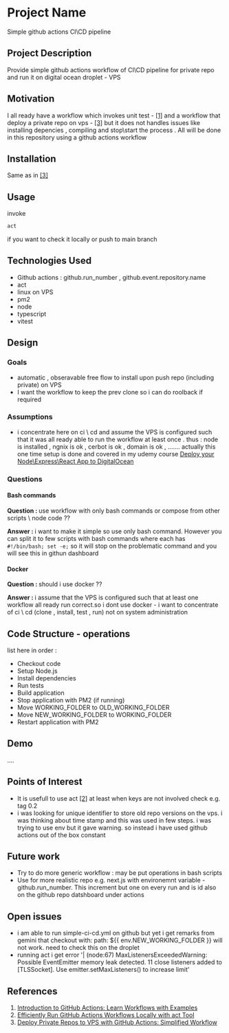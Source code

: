 <h1>Project Name</h1>
Simple github actions CI\CD pipeline

<h2>Project Description</h2>
Provide simple github actions workflow of CI\CD pipeline for private repo and run it on digital ocean droplet - VPS

<h2>Motivation</h2>
I all ready have a workflow which invokes unit test - <a href='#ref1'>[1]</a> and a workflow that deploy a private repo on vps - <a href='#ref3'>[3]</a> but it does not handles issues like installing depencies , compiling and stop\start the process . All will be done in this repository using a github actions workflow

<h2>Installation</h2>
Same as in <a href='#ref3'>[3]</a>


<h2>Usage</h2>
invoke 

```bash
act
```

if you want to check it locally or push to main branch


<h2>Technologies Used</h2>
<ul>
<li>Github actions : github.run_number , github.event.repository.name</li>
<li>act</li>
<li>linux on VPS</li>
<li>pm2</li>
<li>node</li>
<li>typescript</li>
<li>vitest</li>
</ul>


<h2>Design</h2>

<h3>Goals</h3>
<ul>
<li>automatic , obseravable  free flow to install upon push repo (including private) on VPS</li>
<li>I want the workflow to keep the prev clone so i can do roolback if required</li>
</ul>


<h3>Assumptions</h3>
<ul>
<li>i concentrate here on ci \ cd and assume the VPS is configured such that it was all ready able to run the workflow at least once . thus : node is installed , ngnix is ok , cerbot is ok , domain is ok , ....... actually this one time setup is done and covered in my udemy course <a href='https://www.udemy.com/course/deploy-your-node-express-app-to-the-cloud/'>Deploy your Node\Express\React App to DigitalOcean</a></li>
</ul>



<h3>Questions</h3>
<h4>Bash commands</h4>
<strong>Question : </strong>
use workflow with only bash commands or compose from other scripts \ node code ??
<p><strong>Answer : </strong>
i want to make it simple so use only bash command. However you can split it to few scripts with bash commands where each has <code>#!/bin/bash; set -e;</code> so it will stop on the problematic command and you will see this in githun dashboard</p>

<h4>Docker</h4>
<strong>Question : </strong>
should i use docker ??

<p><strong>Answer : </strong>i assume that the VPS is configured such that at least one workflow all ready run correct.so i dont use docker - i want to concentrate of ci \ cd (clone , install, test , run) not on system administration</p>

<h2>Code Structure - operations</h2>
list here in order : 
<ul>
  <li>Checkout code</li>
  <li>Setup Node.js</li>
  <li>Install dependencies</li>
  <li>Run tests</li>
  <li>Build application</li>
  <li>Stop application with PM2 (if running)</li>
  <li>Move WORKING_FOLDER to OLD_WORKING_FOLDER</li>
  <li>Move NEW_WORKING_FOLDER to WORKING_FOLDER</li>
  <li>Restart application with PM2</li>
</ul>


<h2>Demo</h2>
....

<h2>Points of Interest</h2>
<ul>
    <li>It is usefull to use act <a href='#ref2'>[2]</a> at least when keys are not involved check e.g. tag 0.2</li>
    <li>i was looking for unique identifier to store old repo versions on the vps. i was thinking about time stamp and this was used in few steps. i was trying to use env but it gave warning. so instead i have used github actions out of the box constant  </li>
</ul>

<h2>Future work</h2>
<ul>
<li>Try to do more generic workflow : may be put operations in bash scripts</li>
<li>Use for more realistic repo e.g. next.js with environemnt variable - github.run_number. This increment but one on every run and is id also on the github repo datshboard under actions</li>
</ul>

<h2>Open issues</h2>
<ul>
<li>i am able to run simple-ci-cd.yml on github but yet i get remarks from gemini that checkout  with: path: ${{ env.NEW_WORKING_FOLDER }}  will not work. need to check this on the droplet</li>
<li>running act i get error '| (node:67) MaxListenersExceededWarning: Possible EventEmitter memory leak detected. 11 close listeners added to [TLSSocket]. Use emitter.setMaxListeners() to increase limit'</li>
</ul>



<h2>References</h2>
<ol>
    <li id='ref1'><a href='https://youtu.be/x239z6DdE0A'>Introduction to GitHub Actions: Learn Workflows with Examples</a></li>
   <li id='ref2'><a href='https://youtu.be/Mir-uLSQmwA'> Efficiently Run GitHub Actions Workflows Locally with act Tool </a></li>
   <li id='ref3'><a href='https://youtu.be/Aj8vqPHzDos'>Deploy Private Repos to VPS with GitHub Actions: Simplified Workflow</a></li>
</ol>
